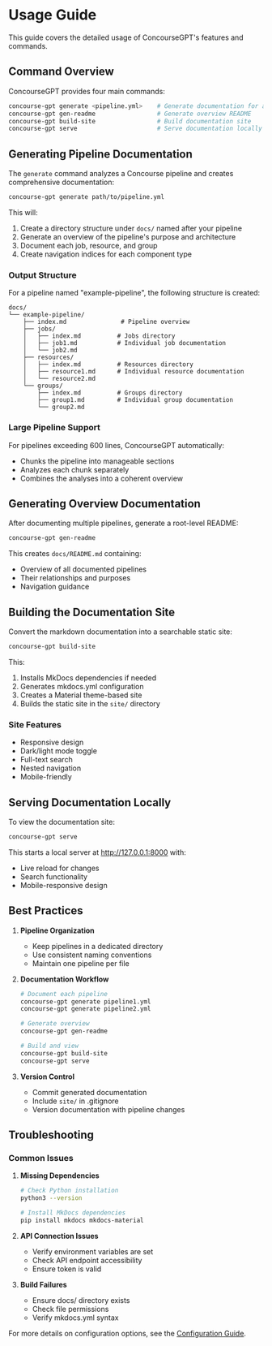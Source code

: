 # Usage Guide

This guide covers the detailed usage of ConcourseGPT's features and commands.

## Command Overview

ConcourseGPT provides four main commands:

```bash
concourse-gpt generate <pipeline.yml>    # Generate documentation for a pipeline
concourse-gpt gen-readme                 # Generate overview README
concourse-gpt build-site                 # Build documentation site
concourse-gpt serve                      # Serve documentation locally
```

## Generating Pipeline Documentation

The `generate` command analyzes a Concourse pipeline and creates comprehensive documentation:

```bash
concourse-gpt generate path/to/pipeline.yml
```

This will:
1. Create a directory structure under `docs/` named after your pipeline
2. Generate an overview of the pipeline's purpose and architecture
3. Document each job, resource, and group
4. Create navigation indices for each component type

### Output Structure

For a pipeline named "example-pipeline", the following structure is created:

```
docs/
└── example-pipeline/
    ├── index.md               # Pipeline overview
    ├── jobs/
    │   ├── index.md          # Jobs directory
    │   ├── job1.md           # Individual job documentation
    │   └── job2.md
    ├── resources/
    │   ├── index.md          # Resources directory
    │   ├── resource1.md      # Individual resource documentation
    │   └── resource2.md
    └── groups/
        ├── index.md          # Groups directory
        ├── group1.md         # Individual group documentation
        └── group2.md
```

### Large Pipeline Support

For pipelines exceeding 600 lines, ConcourseGPT automatically:
- Chunks the pipeline into manageable sections
- Analyzes each chunk separately
- Combines the analyses into a coherent overview

## Generating Overview Documentation

After documenting multiple pipelines, generate a root-level README:

```bash
concourse-gpt gen-readme
```

This creates `docs/README.md` containing:
- Overview of all documented pipelines
- Their relationships and purposes
- Navigation guidance

## Building the Documentation Site

Convert the markdown documentation into a searchable static site:

```bash
concourse-gpt build-site
```

This:
1. Installs MkDocs dependencies if needed
2. Generates mkdocs.yml configuration
3. Creates a Material theme-based site
4. Builds the static site in the `site/` directory

### Site Features
- Responsive design
- Dark/light mode toggle
- Full-text search
- Nested navigation
- Mobile-friendly

## Serving Documentation Locally

To view the documentation site:

```bash
concourse-gpt serve
```

This starts a local server at http://127.0.0.1:8000 with:
- Live reload for changes
- Search functionality
- Mobile-responsive design

## Best Practices

1. **Pipeline Organization**
   - Keep pipelines in a dedicated directory
   - Use consistent naming conventions
   - Maintain one pipeline per file

2. **Documentation Workflow**
   ```bash
   # Document each pipeline
   concourse-gpt generate pipeline1.yml
   concourse-gpt generate pipeline2.yml
   
   # Generate overview
   concourse-gpt gen-readme
   
   # Build and view
   concourse-gpt build-site
   concourse-gpt serve
   ```

3. **Version Control**
   - Commit generated documentation
   - Include `site/` in .gitignore
   - Version documentation with pipeline changes

## Troubleshooting

### Common Issues

1. **Missing Dependencies**
   ```bash
   # Check Python installation
   python3 --version
   
   # Install MkDocs dependencies
   pip install mkdocs mkdocs-material
   ```

2. **API Connection Issues**
   - Verify environment variables are set
   - Check API endpoint accessibility
   - Ensure token is valid

3. **Build Failures**
   - Ensure docs/ directory exists
   - Check file permissions
   - Verify mkdocs.yml syntax

For more details on configuration options, see the [Configuration Guide](configuration.md).
